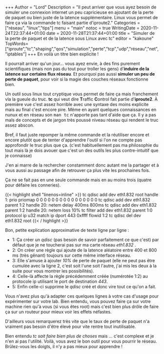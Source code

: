 +++
Author = "Lord"
Description = "Il peut arriver que vous ayez besoin de simuler une connexion internet un peu capricieuse en ajoutant de la perte de paquet ou bien juste de la latence supplémentaire. Linux vous permet de faire ça via la commande tc faisant partie d'iproute2."
Categories = ["réseau", "linux","tips"]
menu = "main"
notoc = true
WritingDate = 2020-11-24T22:37:44+01:00
date = 2020-11-28T21:37:44+01:00
title = "Simuler de la perte de paquet et de la latence sous Linux avec tc"
editor = "kakoune"
TopWords=["iproute","tc","shaping","qos","simulation","perte","tcp","udp","réseau","net","iptables"]
+++
En voilà un titre bien explicite !

Il pourrait arriver qu'un jour… vous ayez envie, à des fins purement scientifiques (mais non pas du tout pour troller les gens) d'**induire de la latence sur certains flux réseau**.
Et pourquoi pas aussi **simuler un peu de perte de paquet**, pour voir si la magie des couches réseaux fonctionne bien.

Un outil sous linux tout cryptique vous permet de faire ça mais franchement vla la gueule du truc.
**tc** qui veut dire **T**raffic **C**ontrol fait partie d'**iproute2**.
À première vue c'est assez horrible avec une syntaxe des moins explicite mais au final c'est encore pire.
Même en ayant quelques connaissances en nunux et en réseau son <kbd>man tc</kbd> n'apporte pas tant d'aide que ça.
Il y a pas mals de concepts et de jargon très poussé niveau réseau qui rendent le truc assez abscon.

Bref, il faut juste repomper la même commande et la réutiliser encore et encore plutôt que de tenter d'apprendre l'outil si l'on ne compte pas approfondir le truc plus que ça.
(c'est habituellement pas ma philosophie du tout mais là je dois avouer que c'est un des outils les plus contre-intuitif que je connaisse)

J'en ai marre de la rechercher constamment donc autant me la partager et à vous aussi au passage afin de retrouver ça plus vite les prochaines fois.

Ça ne se fait pas en une seule commande mais en au moins trois (quatre pour défaire les conneries).

{{< highlight shell "linenos=inline" >}}
tc qdisc add dev eth1.832 root handle 1: prio priomap 0 0 0 0 0 0 0 0 0 0 0 0 0 0 0 0
tc qdisc add dev eth1.832 parent 1:2 handle 20: netem delay 400ms 800ms
tc qdisc add dev eth1.832 parent 1:2 handle 20: netem loss 10%
tc filter add dev eth1.832 parent 1:0 protocol ip u32 match ip dport 443 0xffff flowid 1:2
tc qdisc del dev eth1.832 root
{{< / highlight >}}

Bon, petite explication approximative de texte ligne par ligne :

  - 1: Ça créer un *qdisc* (pas besoin de savoir parfaitement ce que c'est) par défaut que je ne toucherai pas sur ma carte réseau *eth1.832* .
  - 2: On créer une règle qui ajoute de la latence aléatoire entre 400 et 800 ms (très gênant) toujours sur cette même interface réseau.
  - 3: Elle s'amuse à ajouter *10%* de perte de paquet (elle ne peut pas être cumulée avec la ligne 2, c'est soit l'une soit l'autre, j'ai mis les deux à la suite pour vous montrer les possibilités).
  - 4: Celle-là affecte la règle précédemment créée (numérotée 1:2) au protocole ip utilisant le port de destination *443*.
  - 5: Enfin celle-ci supprime le *qdisc* créé et donc vire tout ce qu'on a fait.

Vous n'avez plus qu'à adapter ces quelques lignes à votre cas d'usage pour expérimenter sur votre lab.
Bien entendu, vous pouvez faire ça sur votre machine rien qu'à vous (si vous êtes root) mais c'est bien plus drôle de faire ça sur un routeur pour mieux voir les effets néfastes.

D'ailleurs vous remarquerez très vite que le taux de perte de paquet n'a vraiment pas besoin d'être élevé pour vite rentre tout inutilisable.

Bien entendu *tc sait faire bien plus de choses* mais … c'est complexe et je n'en ai pas l'utilité.
Voilà, vous avez le bon outil pour vous pourrir le réseau.
Brûlez-vous les doigts, il n'y a pas mieux pour apprendre !
